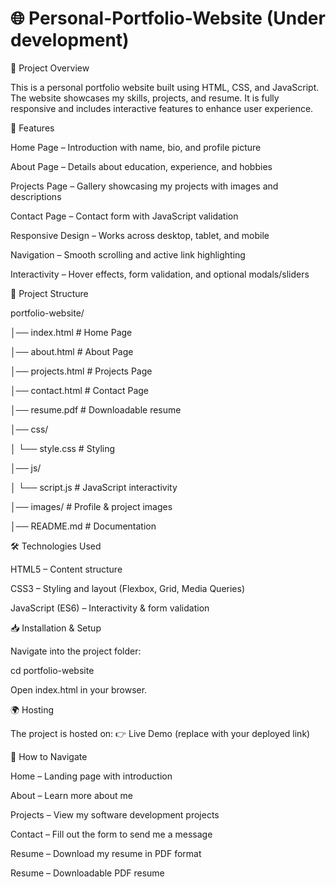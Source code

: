 #  🌐 Personal-Portfolio-Website (Under development)

📌 Project Overview

This is a personal portfolio website built using HTML, CSS, and JavaScript.
The website showcases my skills, projects, and resume. It is fully responsive and includes interactive features to enhance user experience.

🚀 Features

Home Page – Introduction with name, bio, and profile picture

About Page – Details about education, experience, and hobbies

Projects Page – Gallery showcasing my projects with images and descriptions

Contact Page – Contact form with JavaScript validation

Responsive Design – Works across desktop, tablet, and mobile

Navigation – Smooth scrolling and active link highlighting

Interactivity – Hover effects, form validation, and optional modals/sliders

📂 Project Structure

portfolio-website/

│── index.html        # Home Page

│── about.html        # About Page

│── projects.html     # Projects Page

│── contact.html      # Contact Page

│── resume.pdf        # Downloadable resume

│── css/

│   └── style.css     # Styling

│── js/

│   └── script.js     # JavaScript interactivity

│── images/           # Profile & project images

│── README.md         # Documentation

🛠️ Technologies Used

HTML5 – Content structure

CSS3 – Styling and layout (Flexbox, Grid, Media Queries)

JavaScript (ES6) – Interactivity & form validation

📥 Installation & Setup

Navigate into the project folder:

cd portfolio-website

Open index.html in your browser.

🌍 Hosting

The project is hosted on:
👉 Live Demo
 (replace with your deployed link)

📑 How to Navigate

Home – Landing page with introduction

About – Learn more about me

Projects – View my software development projects

Contact – Fill out the form to send me a message

Resume – Download my resume in PDF format

Resume – Downloadable PDF resume

